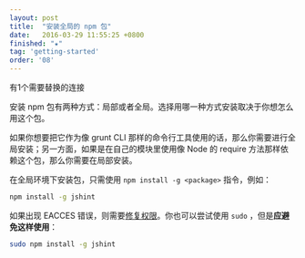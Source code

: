 ```yaml
---
layout: post
title:  "安装全局的 npm 包"
date:   2016-03-29 11:55:25 +0800
finished: "★"
tag: 'getting-started'
order: '08'
---
```

有1个需要替换的连接

安装 npm 包有两种方式：局部或者全局。选择用哪一种方式安装取决于你想怎么用这个包。

如果你想要把它作为像 grunt CLI 那样的命令行工具使用的话，那么你需要进行全局安装；另一方面，如果是在自己的模块里使用像 Node 的 require 方法那样依赖这个包，那么你需要在局部安装。

在全局环境下安装包，只需使用 `npm install -g <package>` 指令，例如：

```bash
npm install -g jshint
```

如果出现 EACCES 错误，则需要[修复权限](https://docs.npmjs.com/getting-started/fixing-npm-permissions)。你也可以尝试使用 `sudo` ，但是**应避免这样使用**：

```bash
sudo npm install -g jshint
```
